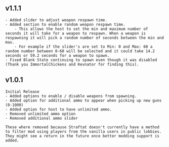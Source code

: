 
## v1.1.1
    - Added slider to adjust weapon respawn time.
    - Added section to enable random weapon respawn time.
        - This allows the host to set the min and maximum number of seconds it will take for a weapon to respawn. When a weapon is respawning it will pick a random number of seconds between the min and max.
        - For example if the slider's are set to Min: 0 and Max: 60 a random number between 0-60 will be selected and it could take 14.2 seconds or 59.2 seconds for a weapon to spawn.
    - Fixed Blank State continuing to spawn even though it was disabled (Thank you ImmortalChickens and Kevnator for finding this).

## v1.0.1

    Initial Release
    - Added options to enable / disable weapons from spawning.
    - Added option for additional ammo to appear when picking up new guns (0-1000)
    - Added option for host to have unlimited ammo.
    - Removed unlimited ammo option
    - Removed additional ammo slider
    
    These where removed because Straftat doesn't currently have a method to filter mod using players from the vanilla users in public lobbies. They might see a return in the future once better modding support is added.